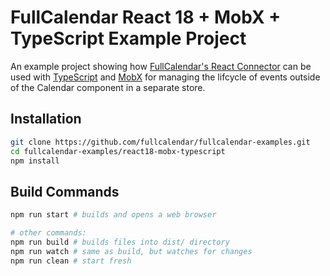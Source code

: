 
# FullCalendar React 18 + MobX + TypeScript Example Project

An example project showing how [FullCalendar's React Connector](https://fullcalendar.io/docs/react) can be used with [TypeScript](https://www.typescriptlang.org/) and [MobX](https://mobx.js.org/) for managing the lifcycle of events outside of the Calendar component in a separate store.

## Installation

```bash
git clone https://github.com/fullcalendar/fullcalendar-examples.git
cd fullcalendar-examples/react18-mobx-typescript
npm install
```

## Build Commands

```bash
npm run start # builds and opens a web browser

# other commands:
npm run build # builds files into dist/ directory
npm run watch # same as build, but watches for changes
npm run clean # start fresh
```
